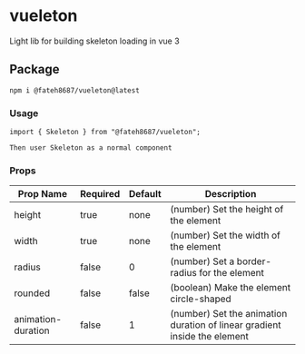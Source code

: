 # vueleton

Light lib for building skeleton loading in vue 3

## Package
```
npm i @fateh8687/vueleton@latest
```

### Usage
```
import { Skeleton } from "@fateh8687/vueleton";

Then user Skeleton as a normal component
```

### Props

| Prop Name          | Required | Default | Description                                                               |
|--------------------|----------|---------|---------------------------------------------------------------------------|
| height             | true     | none    | (number) Set the height of the element                                    |
| width              | true     | none    | (number) Set the width of the element                                     |
| radius             | false    | 0       | (number) Set a border-radius for the element                              |
| rounded            | false    | false   | (boolean) Make the element circle-shaped                                  |
| animation-duration | false    | 1       | (number) Set the animation duration of linear gradient inside the element |
